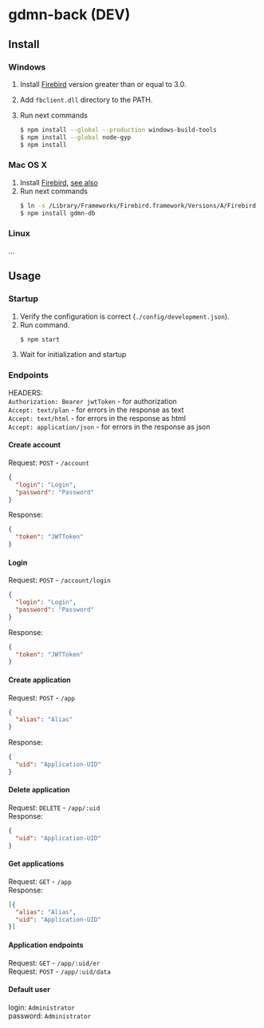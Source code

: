 # gdmn-back (DEV)

## Install

### Windows
1. Install [Firebird](https://www.firebirdsql.org/en/firebird-3-0/) version greater than or equal to 3.0.
2. Add `fbclient.dll` directory to the PATH.
3. Run next commands

    ```bash
    $ npm install --global --production windows-build-tools
    $ npm install --global node-gyp
    $ npm install
    ```

### Mac OS X
1. Install [Firebird](https://www.firebirdsql.org/en/firebird-3-0/), [see also](https://www.firebirdsql.org/file/documentation/papers_presentations/html/paper-fb-macosx-install.html)
2. Run next commands
    ```bash 
    $ ln -s /Library/Frameworks/Firebird.framework/Versions/A/Firebird /usr/local/lib/libfbclient.dylib
    $ npm install gdmn-db
    ```

### Linux
...

## Usage

### Startup
1. Verify the configuration is correct (`./config/development.json`).
2. Run command.
    ```bash 
    $ npm start
    ```
3. Wait for initialization and startup

### Endpoints

HEADERS:  
`Authorization: Bearer jwtToken` - for authorization  
`Accept: text/plan` - for errors in the response as text  
`Accept: text/html` - for errors in the response as html  
`Accept: application/json` - for errors in the response as json  

#### Create account
Request: `POST` - `/account`  
```json
{
  "login": "Login",
  "password": "Password"
}
```
Response:
```json
{
  "token": "JWTToken"
}
```

#### Login
Request: `POST` - `/account/login`  
```json
{
  "login": "Login",
  "password": "Password"
}
```
Response:
```json
{
  "token": "JWTToken"
}
```

#### Create application
Request: `POST` - `/app`   
```json
{
  "alias": "Alias"
}
```
Response:
```json
{
  "uid": "Application-UID"
}
```

#### Delete application
Request: `DELETE` - `/app/:uid`  
Response:
```json
{
  "uid": "Application-UID"
}
```

#### Get applications
Request: `GET` - `/app`  
Response:
```json
[{
  "alias": "Alias",
  "uid": "Application-UID"
}]
```

#### Application endpoints
Request: `GET` - `/app/:uid/er`  
Request: `POST` - `/app/:uid/data`  

#### Default user
login: `Administrator`  
password: `Administrator`
